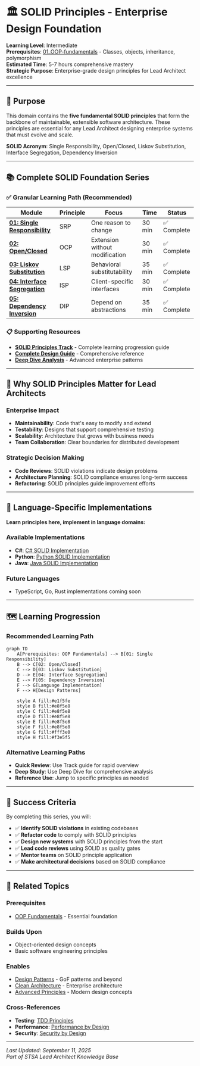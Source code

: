 # 🏛️ SOLID Principles - Enterprise Design Foundation

**Learning Level**: Intermediate  
**Prerequisites**: [01_OOP-fundamentals](../01_OOP-fundamentals/) - Classes, objects, inheritance, polymorphism  
**Estimated Time**: 5-7 hours comprehensive mastery  
**Strategic Purpose**: Enterprise-grade design principles for Lead Architect excellence

---

## 🎯 Purpose

This domain contains the **five fundamental SOLID principles** that form the backbone of maintainable, extensible software architecture. These principles are essential for any Lead Architect designing enterprise systems that must evolve and scale.

**SOLID Acronym**: Single Responsibility, Open/Closed, Liskov Substitution, Interface Segregation, Dependency Inversion

---

## 📚 Complete SOLID Foundation Series

### **✅ Granular Learning Path (Recommended)**

| Module | Principle | Focus | Time | Status |
|--------|-----------|-------|------|--------|
| **[01: Single Responsibility](01_SOLID-Part1-Single-Responsibility.md)** | SRP | One reason to change | 30 min | ✅ Complete |
| **[02: Open/Closed](02_SOLID-Part2-Open-Closed-Principle.md)** | OCP | Extension without modification | 30 min | ✅ Complete |
| **[03: Liskov Substitution](03_SOLID-Part3-Liskov-Substitution-Principle.md)** | LSP | Behavioral substitutability | 35 min | ✅ Complete |
| **[04: Interface Segregation](04_SOLID-Part4-Interface-Segregation-Principle.md)** | ISP | Client-specific interfaces | 30 min | ✅ Complete |
| **[05: Dependency Inversion](05_SOLID-Part5-Dependency-Inversion-Principle.md)** | DIP | Depend on abstractions | 35 min | ✅ Complete |

### **📋 Supporting Resources**

- **[SOLID Principles Track](01_SOLID-Principles-Track.md)** - Complete learning progression guide
- **[Complete Design Guide](02_Complete-Design-Principles-Guide.md)** - Comprehensive reference
- **[Deep Dive Analysis](04_SOLID-Principles-Deep-Dive.md)** - Advanced enterprise patterns

---

## 🎯 Why SOLID Principles Matter for Lead Architects

### **Enterprise Impact**

- **Maintainability**: Code that's easy to modify and extend
- **Testability**: Designs that support comprehensive testing
- **Scalability**: Architecture that grows with business needs  
- **Team Collaboration**: Clear boundaries for distributed development

### **Strategic Decision Making**

- **Code Reviews**: SOLID violations indicate design problems
- **Architecture Planning**: SOLID compliance ensures long-term success
- **Refactoring**: SOLID principles guide improvement efforts

---

## 🔗 Language-Specific Implementations

**Learn principles here, implement in language domains:**

### **Available Implementations**

- **C#**: [C# SOLID Implementation](../../03_CSharp/03_SOLID-Implementation/)
- **Python**: [Python SOLID Implementation](../../02_Python/06_SOLID-Implementation/)
- **Java**: [Java SOLID Implementation](../../04_Java/03_SOLID-Implementation/)

### **Future Languages**

- TypeScript, Go, Rust implementations coming soon

---

## 🗺️ Learning Progression

### **Recommended Learning Path**

```mermaid
graph TD
    A[Prerequisites: OOP Fundamentals] --> B[01: Single Responsibility]
    B --> C[02: Open/Closed]
    C --> D[03: Liskov Substitution]
    D --> E[04: Interface Segregation]
    E --> F[05: Dependency Inversion]
    F --> G[Language Implementation]
    F --> H[Design Patterns]
    
    style A fill:#e1f5fe
    style B fill:#e8f5e8
    style C fill:#e8f5e8
    style D fill:#e8f5e8
    style E fill:#e8f5e8
    style F fill:#e8f5e8
    style G fill:#fff3e0
    style H fill:#f3e5f5
```

### **Alternative Learning Paths**

- **Quick Review**: Use Track guide for rapid overview
- **Deep Study**: Use Deep Dive for comprehensive analysis
- **Reference Use**: Jump to specific principles as needed

---

## 🎯 Success Criteria

By completing this series, you will:

- ✅ **Identify SOLID violations** in existing codebases
- ✅ **Refactor code** to comply with SOLID principles
- ✅ **Design new systems** with SOLID principles from the start
- ✅ **Lead code reviews** using SOLID as quality gates
- ✅ **Mentor teams** on SOLID principle application
- ✅ **Make architectural decisions** based on SOLID compliance

---

## 🔗 Related Topics

### **Prerequisites**

- [OOP Fundamentals](../01_OOP-fundamentals/) - Essential foundation

### **Builds Upon**

- Object-oriented design concepts
- Basic software engineering principles

### **Enables**

- [Design Patterns](../03_Design-Patterns/) - GoF patterns and beyond
- [Clean Architecture](../04_Architectural-Patterns/) - Enterprise architecture
- [Advanced Principles](../05_Advanced-Principles/) - Modern design concepts

### **Cross-References**

- **Testing**: [TDD Principles](../07_Testability-and-TDD/)
- **Performance**: [Performance by Design](../10_Scalability-and-Performance-Principles/)
- **Security**: [Security by Design](../11_Security-by-Design/)

---

*Last Updated: September 11, 2025*  
*Part of STSA Lead Architect Knowledge Base*



